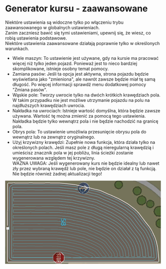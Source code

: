 # Generator kursu - zaawansowane

  
Niektóre ustawienia są widoczne tylko po włączeniu trybu zaawansowanego w globalnych ustawieniach.  
Zanim zaczniesz bawić się tymi ustawieniami, upewnij się, że wiesz, co robią ustawienia podstawowe.  
Niektóre ustawienia zaawansowane działają poprawnie tylko w określonych warunkach.  
  
- Wiele maszyn: To ustawienie jest używane, gdy na kursie ma pracować więcej niż tylko jeden pojazd. Ponieważ jest to nieco bardziej skomplikowane, istnieje osobny temat pomocy.  
- Zamiana pasów: Jeśli ta opcja jest aktywna, strona pojazdu będzie wyświetlana jako "zmieniona", ale nawrót zawsze będzie miał tę samą długość. Po więcej informacji sprawdź menu dodatkowej pomocy "Zmiana pasów".  
- Wąskie pole: Tworzy uwrocie tylko na dwóch krótkich krawędziach pola. W takim przypadku nie jest możliwe utrzymanie pojazdu na polu na najdłuższych krawędziach uwrocia.  
- Nakładka na uwrociach: Istnieje wartość domyślna, która będzie zawsze używana. Wartość tę można zmienić za pomocą tego ustawienia. Nakładka będzie tylko wewnątrz pola i nie będzie nachodzić na granicę pola.  
- Obrys pola: To ustawienie umożliwia przesunięcie obrysu pola do wewnątrz lub na zewnątrz oryginalnego.  
- Użyj krzywizny krawędzi: Zupełnie nowa funkcja, która działa tylko na określonych polach. Jeśli masz pole z długą nieregularną krawędzią i umieścisz znacznik pola w jej pobliżu, linia ścieżki zostanie wygenerowana względem tej krzywizny.  
WAŻNA UWAGA: Jeśli wygenerowany kurs nie będzie idealny lub nawet zły przez wybraną krawędź lub pole, nie będzie on działał z tą funkcją. Nie będzie również żadnej aktualizacji tego!  

![Image](../assets/images/baseedge_0_0_1020_545.png)

